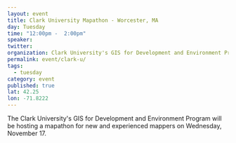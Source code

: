 ```yaml
---
layout: event
title: Clark University Mapathon - Worcester, MA
day: Tuesday
time: "12:00pm -  2:00pm"
speaker: 
twitter: 
organization: Clark University's GIS for Development and Environment Program
permalink: event/clark-u/
tags: 
  - tuesday
category: event
published: true
lat: 42.25
lon: -71.8222
---
```


 The Clark University's GIS for Development and Environment Program will be hosting a mapathon for new and experienced mappers on Wednesday, November 17. 
